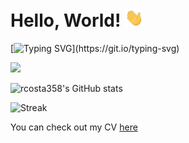 <h1>Hello, World! <img src="https://raw.githubusercontent.com/ABSphreak/ABSphreak/master/gifs/Hi.gif" width="30"></h1>

[![Typing SVG](https://readme-typing-svg.demolab.com?font=Fira+Code&pause=1000&color=F7F7F7&random=true&width=435&separator=%3D&lines=print(%22Hello%2C+World!%22)%3Dconsole.log(%22Hello%2C+World!%22);%3Dprintln(%22Hello%2C+World!%22)%3DSystem.out.println(%22Hello%2C+World!%22);%3Dprintf(%22Hello%2C+World!%5Cn%22);%3Dprintln!(%22Hello%2C+World!%22);%3Dfmt.Println(%22Hello%2C+World!%22)%3DConsole.WriteLine(%22Hello%2C+World!%22);%3D%3Ch1%3EHello%2C+World!%3C%2Fh1%3E)](https://git.io/typing-svg)

<img src="https://skillicons.dev/icons?i=python,kotlin,javascript,typescript,rust,go,java,c,cs,html,css,react,nodejs,spring,postgresql,androidstudio,unity,express,docker,gcp,firebase,git&perline=11"/>

<br>

![rcosta358's GitHub stats](https://github-readme-stats.vercel.app/api?username=rcosta358&show_icons=true&theme=tokyonight)

![Streak](https://github-readme-streak-stats.herokuapp.com/?user=rcosta358&theme=tokyonight)

You can check out my CV [here](https://www.canva.com/design/DAGkmdiRHig/se3wE9x6VauL1uVpxxbjcw/view?utm_content=DAGkmdiRHig&utm_campaign=designshare&utm_medium=link2&utm_source=uniquelinks&utlId=he0a4b9e9d0)
